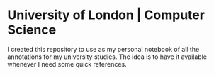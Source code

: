 # University of London | Computer Science

I created this repository to use as my personal notebook of all the annotations for my university studies. The idea is to have it available whenever I need some quick references.